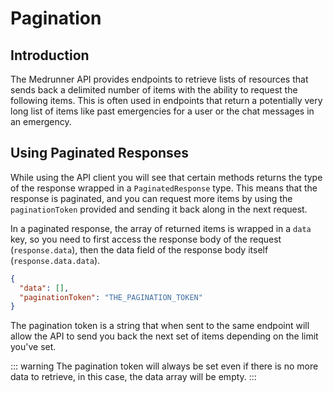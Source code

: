 # Pagination

## Introduction

The Medrunner API provides endpoints to retrieve lists of resources that sends back a delimited number of items with the ability to request the following items. This is often used in endpoints that return a potentially very long list of items like past emergencies for a user or the chat messages in an emergency.

## Using Paginated Responses

While using the API client you will see that certain methods returns the type of the response wrapped in a `PaginatedResponse` type. This means that the response is paginated, and you can request more items by using the `paginationToken` provided and sending it back along in the next request.

In a paginated response, the array of returned items is wrapped in a `data` key, so you need to first access the response body of the request (`response.data`), then the data field of the response body itself (`response.data.data`).

```json
{
  "data": [],
  "paginationToken": "THE_PAGINATION_TOKEN"
}
```

The pagination token is a string that when sent to the same endpoint will allow the API to send you back the next set of items depending on the limit you've set.

::: warning
The pagination token will always be set even if there is no more data to retrieve, in this case, the data array will be empty.
:::
